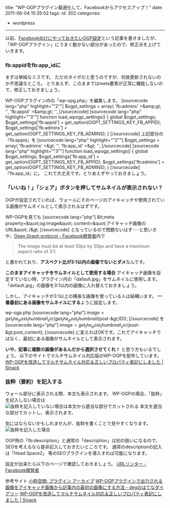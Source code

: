 title: "WP-OGPプラグイン最適化して、Facebookからアクセスアップ！"
date: 2011-06-04 15:35:02
tags:
id: 302
categories:
- wordpress
---

以前、[Facebook向けにやっておきたいOGP設定](http://creamo.jp/webtech/wp_for_facebook_ogp/ "Facebook向けにやっておきたいOGP設定")という記事を書きましたが、「WP-OGPプラグイン」にうまく動かない部分があったので、修正点を上げていきます。

### fb:appidをfb:app_idに

まずは単純なミスです。
ただのタイポだと思うのですが、何故更新されないのか不思議なところ。
とりあえず、このままではmeta要素が正常に機能しないので、修正しておきましょう。
<!--more-->
WP-OGPプラグイン内の「wp-opg.php」を編集します。
[sourcecode lang="php" highlight="”2″"] $ogpt_settings = array(
	'fb:admins' =&amp;gt; '',
	'fb:appid' =&amp;gt; '',
[/sourcecode]
[sourcecode lang="php" highlight="”3″"]
function load_wpogp_settings() {
    global $ogpt_settings;
    $ogpt_settings['fb:appid']  = get_option(OGPT_SETTINGS_KEY_FB_APPID);
    $ogpt_settings['fb:admins'] = get_option(OGPT_SETTINGS_KEY_FB_ADMINS);
}
[/sourcecode]
上記部分の『fb:appid』を
[sourcecode lang="php" highlight="”2″"] $ogpt_settings = array(
	'fb:admins' =&amp;gt; '',
	'fb:app_id' =&amp;gt; '',
[/sourcecode]
[sourcecode lang="php" highlight="”3″"]
function load_wpogp_settings() {
    global $ogpt_settings;
    $ogpt_settings['fb:app_id']  = get_option(OGPT_SETTINGS_KEY_FB_APPID);
    $ogpt_settings['fb:admins'] = get_option(OGPT_SETTINGS_KEY_FB_ADMINS);
}
[/sourcecode]
『fb:app_id』に。
これで大丈夫です。とりあえずやっておきましょう。

### 「いいね！」「シェア」ボタンを押してサムネイルが表示されない？

OGPが設定されていれば、ウォールにそのページのアイキャッチや使用されている画像がサムネイルとして表示されるはずです。

WP-OGPを見ても
[sourcecode lang="php"]
&amp;lt;meta property=&amp;quot;og:image&amp;quot; content=&amp;quot;アイキャッチ画像のURL&amp;quot; /&amp;gt;
[/sourcecode]
となっているので問題ないはず･･･と思いきや、[Open Graph protocol - Facebook開発者](http://developers.facebook.com/docs/opengraph/ "Link to Open Graph protocol - Facebook開発者")内で

> The image must be at least 50px by 50px and have a maximum aspect ratio of 3:1.

と書かれており、**アスペクト比が3:1以内の画像でないとダメ**なんです。

**このままアイキャッチをサムネイルとして使用する場合**
アイキャッチ画像を設定すていない時、プラグイン内の「dafault.jpg」をサムネイルに使用します。
「default.jpg」の画像を3:1以内の画像に入れ替えておきましょう。

しかし、アイキャッチが3:1以上の横長な画像を使っている人は結構います。
**一番最初にある画像をサムネイルにする**ように設定します。

wp-ogp.php
[sourcecode lang="php"]
$image = get_the_post_thumbnail_src(get_the_post_thumbnail($post-&amp;gt;ID));
[/sourcecode]
を
[sourcecode lang="php"]
$image = get_the_post_thumbnail_src($post-&amp;gt;post_content);
[/sourcecode]
に変えればOKです。これでアイキャッチではなく、最初にある画像がサムネイルとして表示されます。

**いや、記事に複数の画像があるんだから選択させてくれ！**
と思う方もいるでしょう。
以下のサイトでマルチサムネイル対応版のWP-OGPを配布しています。
[WP-OGPを改造してマルチサムネイル対応＆正しいプロパティ表記にしました | Sinack](http://sinack.com/wordpress/wp-ogp-multithumb.html "Link to WP-OGPを改造してマルチサムネイル対応＆正しいプロパティ表記にしました | Sinack")

### 抜粋（要約）を記入する

ウォール部分に表示される際、本文も表示されます。
WP-OGPの場合、「抜粋」を記入しない場合は
![抜粋を記入していない場合は本文から適当な部分でカットされる](http://creamo.jp/wp/wp-content/uploads/2011/06/description_sample.jpg "抜粋を記入していない場合は本文から適当な部分でカットされる")
本文を適当な部分でカットし、表示されます。

気にはならないかもしれませんが、抜粋を書くことで見やすくなります。![抜粋を記入した場合](http://creamo.jp/wp/wp-content/uploads/2011/06/description_sample2.jpg "抜粋を記入した場合")

OGP用の「fb:description」と通常の「description」は別の扱いになるので、SEOを考えるなら是非記入しておきたいところです。
通常のdescriptionの記入は「Head Space2」 等のSEOプラグインを導入すれば可能になります。

設定が出来たら以下のページで確認しておきましょう。
[URLリンター - Facebook開発者](https://developers.facebook.com/tools/lint "Link to URLリンター - Facebook開発者")

参考サイト
[小粋空間: プラグイン アーカイブ](http://www.koikikukan.com/archives/cat_143.php "Link to 小粋空間: プラグイン アーカイブ")
[WP-OGPプラグインで出力される画像をアイキャッチ画像から記事内の最初の画像にする方法 - degのはてなダイアリー](http://deg84.com/2011/04/14/wp-ogp-eyecatch/ "Link to WP-OGPプラグインで出力される画像をアイキャッチ画像から記事内の最初の画像にする方法 - degのはてなダイアリー")
[WP-OGPを改造してマルチサムネイル対応＆正しいプロパティ表記にしました | Sinack](http://sinack.com/wordpress/wp-ogp-multithumb.html "Link to WP-OGPを改造してマルチサムネイル対応＆正しいプロパティ表記にしました | Sinack")